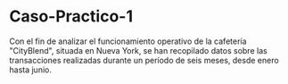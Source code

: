 # Caso-Practico-1
Con el fin de analizar el funcionamiento operativo de la cafetería "CityBlend", situada en Nueva York, se han recopilado datos sobre las transacciones realizadas durante un período de seis meses, desde enero hasta junio.
